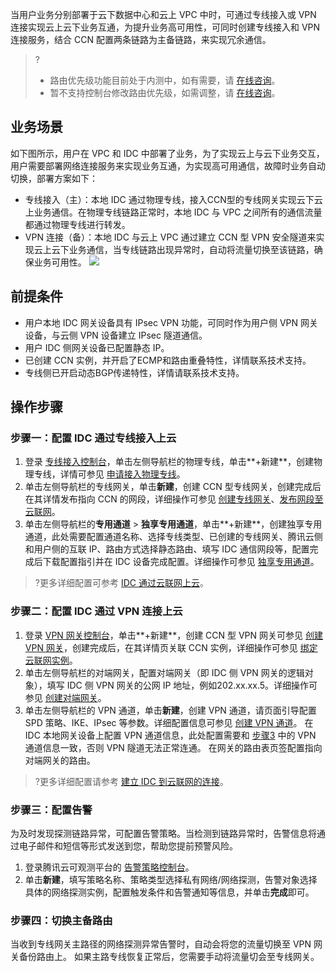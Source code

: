 当用户业务分别部署于云下数据中心和云上 VPC 中时，可通过专线接入或 VPN 连接实现云上云下业务互通，为提升业务高可用性，可同时创建专线接入和 VPN 连接服务，结合 CCN 配置两条链路为主备链路，来实现冗余通信。
>?
>- 路由优先级功能目前处于内测中，如有需要，请 [在线咨询](https://cloud.tencent.com/online-service?from=sales&source=PRESALE)。
>- 暂不支持控制台修改路由优先级，如需调整，请 [在线咨询](https://cloud.tencent.com/online-service?from=sales&source=PRESALE)。
>


## 业务场景
如下图所示，用户在 VPC 和 IDC 中部署了业务，为了实现云上与云下业务交互，用户需要部署网络连接服务来实现业务互通，为实现高可用通信，故障时业务自动切换，部署方案如下：
- 专线接入（主）：本地 IDC 通过物理专线，接入CCN型的专线网关实现云下云上业务通信。在物理专线链路正常时，本地 IDC 与 VPC 之间所有的通信流量都通过物理专线进行转发。
- VPN 连接（备）：本地 IDC 与云上 VPC 通过建立 CCN 型 VPN 安全隧道来实现云上云下业务通信，当专线链路出现异常时，自动将流量切换至该链路，确保业务可用性。
![](https://qcloudimg.tencent-cloud.cn/raw/8b6951724b8a924655fbdd72799320c1.png)

## 前提条件
- 用户本地 IDC 网关设备具有 IPsec VPN 功能，可同时作为用户侧 VPN 网关设备，与云侧 VPN 设备建立 IPsec 隧道通信。
- 用户 IDC 侧网关设备已配置静态 IP。
- 已创建 CCN 实例，并开启了ECMP和路由重叠特性，详情联系技术支持。
- 专线侧已开启动态BGP传递特性，详情请联系技术支持。

## 操作步骤
### 步骤一：配置 IDC 通过专线接入上云
1. 登录 [专线接入控制台](https://console.cloud.tencent.com/dc/dc)，单击左侧导航栏的物理专线，单击**+新建**，创建物理专线，详情可参见 [申请接入物理专线](https://cloud.tencent.com/document/product/216/48586)。
2. 单击左侧导航栏的专线网关，单击**新建**，创建 CCN 型专线网关，创建完成后在其详情发布指向 CCN 的网段，详细操作可参见 [创建专线网关](https://cloud.tencent.com/document/product/216/19256)、[发布网段至云联网](https://cloud.tencent.com/document/product/216/50956)。
3. 单击左侧导航栏的**专用通道** > **独享专用通道**，单击**+新建**，创建独享专用通道，此处需要配置通道名称、选择专线类型、已创建的专线网关、腾讯云侧和用户侧的互联 IP、路由方式选择静态路由、填写 IDC 通信网段等，配置完成后下载配置指引并在 IDC 设备完成配置。详细操作可参见 [独享专用通道](https://cloud.tencent.com/document/product/216/74769)。
>?更多详细配置可参考 [IDC 通过云联网上云](https://cloud.tencent.com/document/product/216/31638)。
>


### 步骤二：配置 IDC 通过 VPN 连接上云
1. 登录 [VPN 网关控制台](https://console.cloud.tencent.com/vpc/vpnGw?rid=1)，单击**+新建**，创建 CCN 型 VPN 网关可参见 [创建 VPN 网关](https://cloud.tencent.com/document/product/554/52861)，创建完成后，在其详情页关联 CCN 实例，详细操作可参见 [绑定云联网实例](https://cloud.tencent.com/document/product/554/71642)。
2. 单击左侧导航栏的对端网关，配置对端网关（即 IDC 侧 VPN 网关的逻辑对象），填写 IDC 侧 VPN 网关的公网 IP 地址，例如202.xx.xx.5。详细操作可参见 [创建对端网关](https://cloud.tencent.com/document/product/554/52865)。
3. [](id:step3-2)单击左侧导航栏的 VPN 通道，单击**新建**，创建 VPN 通道，请页面引导配置 SPD 策略、IKE、IPsec 等参数。详细配置信息可参见 [创建 VPN 通道](https://cloud.tencent.com/document/product/554/52864)。
在 IDC 本地网关设备上配置 VPN 通道信息，此处配置需要和 [步骤3](#step3-2) 中的 VPN 通道信息一致，否则 VPN 隧道无法正常连通。
在网关的路由表页签配置指向对端网关的路由。
>?更多详细配置请参考 [建立 IDC 到云联网的连接](https://cloud.tencent.com/document/product/554/44267)。
>


### 步骤三：配置告警
为及时发现探测链路异常，可配置告警策略。当检测到链路异常时，告警信息将通过电子邮件和短信等形式发送到您，帮助您提前预警风险。
1. 登录腾讯云可观测平台的 [告警策略控制台](https://console.cloud.tencent.com/monitor/alarm2/policy)。
2. 单击**新建**，填写策略名称、策略类型选择私有网络/网络探测，告警对象选择具体的网络探测实例，配置触发条件和告警通知等信息，并单击**完成**即可。

### 步骤四：切换主备路由
当收到专线网关主路径的网络探测异常告警时，自动会将您的流量切换至 VPN 网关备份路由上。
如果主路专线恢复正常后，您需要手动将流量切会至专线网关。

